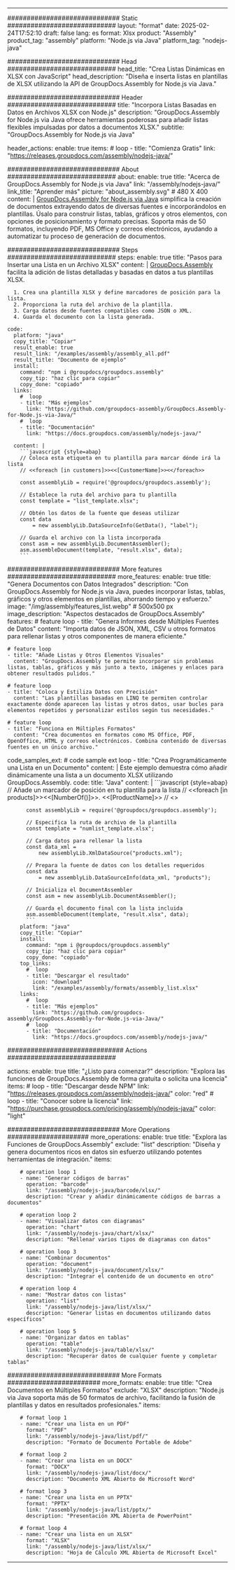 



---
############################# Static ############################
layout: "format"
date:  2025-02-24T17:52:10
draft: false
lang: es
format: Xlsx
product: "Assembly"
product_tag: "assembly"
platform: "Node.js via Java"
platform_tag: "nodejs-java"

############################# Head ############################
head_title: "Crea Listas Dinámicas en XLSX con JavaScript"
head_description: "Diseña e inserta listas en plantillas de XLSX utilizando la API de GroupDocs.Assembly for Node.js via Java."

############################# Header ############################
title: "Incorpora Listas Basadas en Datos en Archivos XLSX con Node.js" 
description: "GroupDocs.Assembly for Node.js via Java ofrece herramientas poderosas para añadir listas flexibles impulsadas por datos a documentos XLSX."
subtitle: "GroupDocs.Assembly for Node.js via Java" 

header_actions:
  enable: true
  items:
    #  loop
    - title: "Comienza Gratis"
      link: "https://releases.groupdocs.com/assembly/nodejs-java/"
      
############################# About ############################
about:
    enable: true
    title: "Acerca de GroupDocs.Assembly for Node.js via Java"
    link: "/assembly/nodejs-java/"
    link_title: "Aprender más"
    picture: "about_assembly.svg" # 480 X 400
    content: |
       [GroupDocs.Assembly for Node.js via Java](/assembly/nodejs-java/) simplifica la creación de documentos extrayendo datos de diversas fuentes e incorporándolos en plantillas. Úsalo para construir listas, tablas, gráficos y otros elementos, con opciones de posicionamiento y formato precisas. Soporta más de 50 formatos, incluyendo PDF, MS Office y correos electrónicos, ayudando a automatizar tu proceso de generación de documentos.

############################# Steps ############################
steps:
    enable: true
    title: "Pasos para Insertar una Lista en un Archivo XLSX"
    content: |
      [GroupDocs.Assembly](/assembly/nodejs-java/) facilita la adición de listas detalladas y basadas en datos a tus plantillas XLSX.
      
      1. Crea una plantilla XLSX y define marcadores de posición para la lista.
      2. Proporciona la ruta del archivo de la plantilla.
      3. Carga datos desde fuentes compatibles como JSON o XML.
      4. Guarda el documento con la lista generada.
   
    code:
      platform: "java"
      copy_title: "Copiar"
      result_enable: true
      result_link: "/examples/assembly/assembly_all.pdf"
      result_title: "Documento de ejemplo"
      install:
        command: "npm i @groupdocs/groupdocs.assembly"
        copy_tip: "haz clic para copiar"
        copy_done: "copiado"
      links:
        #  loop
        - title: "Más ejemplos"
          link: "https://github.com/groupdocs-assembly/GroupDocs.Assembly-for-Node.js-via-Java/"
        #  loop
        - title: "Documentación"
          link: "https://docs.groupdocs.com/assembly/nodejs-java/"
          
      content: |
        ```javascript {style=abap}
        // Coloca esta etiqueta en tu plantilla para marcar dónde irá la lista
        // <<foreach [in customers]>><<[CustomerName]>><</foreach>>
    
        const assemblyLib = require('@groupdocs/groupdocs.assembly');

        // Establece la ruta del archivo para tu plantilla
        const template = "list_template.xlsx";

        // Obtén los datos de la fuente que deseas utilizar
        const data 
            = new assemblyLib.DataSourceInfo(GetData(), "label");

        // Guarda el archivo con la lista incorporada
        const asm = new assemblyLib.DocumentAssembler();
        asm.assembleDocument(template, "result.xlsx", data);
        ```           

############################# More features ############################
more_features:
  enable: true
  title: "Genera Documentos con Datos Integrados"
  description: "Con GroupDocs.Assembly for Node.js via Java, puedes incorporar listas, tablas, gráficos y otros elementos en plantillas, ahorrando tiempo y esfuerzo."
  image: "/img/assembly/features_list.webp" # 500x500 px
  image_description: "Aspectos destacados de GroupDocs.Assembly"
  features:
    # feature loop
    - title: "Genera Informes desde Múltiples Fuentes de Datos"
      content: "Importa datos de JSON, XML, CSV u otros formatos para rellenar listas y otros componentes de manera eficiente."

    # feature loop
    - title: "Añade Listas y Otros Elementos Visuales"
      content: "GroupDocs.Assembly te permite incorporar sin problemas listas, tablas, gráficos y más junto a texto, imágenes y enlaces para obtener resultados pulidos."

    # feature loop
    - title: "Coloca y Estiliza Datos con Precisión"
      content: "Las plantillas basadas en LINQ te permiten controlar exactamente dónde aparecen las listas y otros datos, usar bucles para elementos repetidos y personalizar estilos según tus necesidades."

    # feature loop
    - title: "Funciona en Múltiples Formatos"
      content: "Crea documentos en formatos como MS Office, PDF, OpenOffice, HTML y correos electrónicos. Combina contenido de diversas fuentes en un único archivo."
      
  code_samples_ext:
    # code sample ext loop
    - title: "Crea Programáticamente una Lista en un Documento"
      content: |
        Este ejemplo demuestra cómo añadir dinámicamente una lista a un documento XLSX utilizando GroupDocs.Assembly.
      code:
        title: "Java"
        content: |
          ```javascript {style=abap}
          // Añade un marcador de posición en tu plantilla para la lista
          // <<foreach [in products]>><<[NumberOf()]>>. <<[ProductName]>>
          // <</foreach>>
          
          const assemblyLib = require('@groupdocs/groupdocs.assembly');

          // Especifica la ruta de archivo de la plantilla
          const template = "numlist_template.xlsx";

          // Carga datos para rellenar la lista
          const data_xml =
              new assemblyLib.XmlDataSource("products.xml");

          // Prepara la fuente de datos con los detalles requeridos
          const data 
              = new assemblyLib.DataSourceInfo(data_xml, "products");

          // Inicializa el DocumentAssembler
          const asm = new assemblyLib.DocumentAssembler();

          // Guarda el documento final con la lista incluida
          asm.assembleDocument(template, "result.xlsx", data);
          ```
        platform: "java"
        copy_title: "Copiar"
        install:
          command: "npm i @groupdocs/groupdocs.assembly"
          copy_tip: "haz clic para copiar"
          copy_done: "copiado"
        top_links:
          #  loop
          - title: "Descargar el resultado"
            icon: "download"
            link: "/examples/assembly/formats/assembly_list.xlsx"
        links:
          #  loop
          - title: "Más ejemplos"
            link: "https://github.com/groupdocs-assembly/GroupDocs.Assembly-for-Node.js-via-Java/"
          #  loop
          - title: "Documentación"
            link: "https://docs.groupdocs.com/assembly/nodejs-java/"
            

            


############################## Actions ############################

actions:
  enable: true
  title: "¿Listo para comenzar?"
  description: "Explora las funciones de GroupDocs.Assembly de forma gratuita o solicita una licencia"
  items:
    #  loop
    - title: "Descargar desde NPM"
      link: "https://releases.groupdocs.com/assembly/nodejs-java/"
      color: "red"
        #  loop
    - title: "Conocer sobre la licencia"
      link: "https://purchase.groupdocs.com/pricing/assembly/nodejs-java/"
      color: "light"


############################# More Operations #####################
more_operations:
    enable: true
    title: "Explora las Funciones de GroupDocs.Assembly"
    exclude: "list"
    description: "Diseña y genera documentos ricos en datos sin esfuerzo utilizando potentes herramientas de integración."
    items: 
          
        # operation loop 1
        - name: "Generar códigos de barras"
          operation: "barcode"
          link: "/assembly/nodejs-java/barcode/xlsx/"
          description: "Crear y añadir dinámicamente códigos de barras a documentos"

        # operation loop 2
        - name: "Visualizar datos con diagramas"
          operation: "chart"
          link: "/assembly/nodejs-java/chart/xlsx/"
          description: "Rellenar varios tipos de diagramas con datos"

        # operation loop 3
        - name: "Combinar documentos"
          operation: "document"
          link: "/assembly/nodejs-java/document/xlsx/"
          description: "Integrar el contenido de un documento en otro"

        # operation loop 4
        - name: "Mostrar datos con listas"
          operation: "list"
          link: "/assembly/nodejs-java/list/xlsx/"
          description: "Generar listas en documentos utilizando datos específicos"

        # operation loop 5
        - name: "Organizar datos en tablas"
          operation: "table"
          link: "/assembly/nodejs-java/table/xlsx/"
          description: "Recuperar datos de cualquier fuente y completar tablas"
         
          
############################# More Formats ########################
more_formats:
    enable: true
    title: "Crea Documentos en Múltiples Formatos"
    exclude: "XLSX"
    description: "Node.js via Java soporta más de 50 formatos de archivo, facilitando la fusión de plantillas y datos en resultados profesionales."
    items: 
          
        # format loop 1
        - name: "Crear una lista en un PDF"
          format: "PDF"
          link: "/assembly/nodejs-java/list/pdf/"
          description: "Formato de Documento Portable de Adobe"
          
        # format loop 2
        - name: "Crear una lista en un DOCX"
          format: "DOCX"
          link: "/assembly/nodejs-java/list/docx/"
          description: "Documento XML Abierto de Microsoft Word"
          
        # format loop 3
        - name: "Crear una lista en un PPTX"
          format: "PPTX"
          link: "/assembly/nodejs-java/list/pptx/"
          description: "Presentación XML Abierta de PowerPoint"
          
        # format loop 4
        - name: "Crear una lista en un XLSX"
          format: "XLSX"
          link: "/assembly/nodejs-java/list/xlsx/"
          description: "Hoja de Cálculo XML Abierta de Microsoft Excel"


          

---